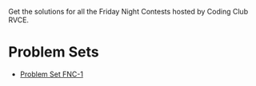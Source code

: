 Get the solutions for all the Friday Night Contests hosted by Coding Club RVCE.

<h1>Problem Sets</h1>

+ [Problem Set FNC-1](https://vjudge.net/contest/672020#overview)

